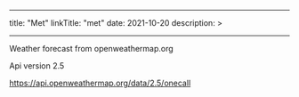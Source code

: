 
---
title: "Met"
linkTitle: "met"
date: 2021-10-20
description: >

---

Weather forecast from openweathermap.org

Api version 2.5

https://api.openweathermap.org/data/2.5/onecall
